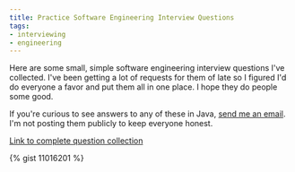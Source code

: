 ```yaml
---
title: Practice Software Engineering Interview Questions
tags:
- interviewing
- engineering
---
```


Here are some small, simple software engineering interview questions
I've collected. I've been getting a lot of requests for them of late
so I figured I'd do everyone a favor and put them all in one place. I
hope they do people some good.

If you're curious to see answers to any of these in Java, [send me an
email](mailto:erik@tense.io). I'm not posting them publicly to keep
everyone honest.

[Link to complete question collection](https://gist.github.com/futureperfect/11016201)

{% gist 11016201 %}
